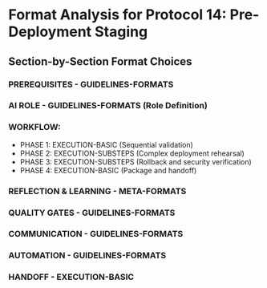 # Format Analysis for Protocol 14: Pre-Deployment Staging

## Section-by-Section Format Choices

### PREREQUISITES - GUIDELINES-FORMATS
### AI ROLE - GUIDELINES-FORMATS (Role Definition)
### WORKFLOW:
- PHASE 1: EXECUTION-BASIC (Sequential validation)
- PHASE 2: EXECUTION-SUBSTEPS (Complex deployment rehearsal)
- PHASE 3: EXECUTION-SUBSTEPS (Rollback and security verification)
- PHASE 4: EXECUTION-BASIC (Package and handoff)
### REFLECTION & LEARNING - META-FORMATS
### QUALITY GATES - GUIDELINES-FORMATS
### COMMUNICATION - GUIDELINES-FORMATS
### AUTOMATION - GUIDELINES-FORMATS
### HANDOFF - EXECUTION-BASIC
